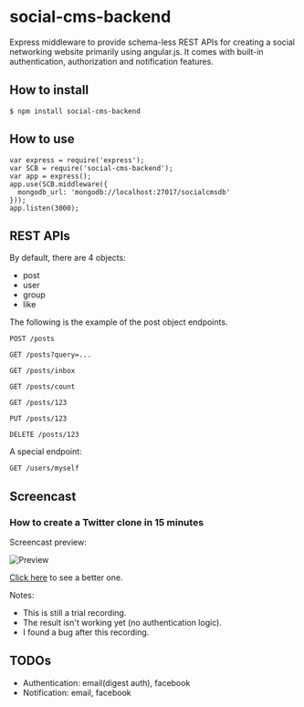 social-cms-backend
==================

Express middleware to provide schema-less REST APIs for creating a social networking website primarily using angular.js. It comes with built-in authentication, authorization and notification features.

How to install
--------------

    $ npm install social-cms-backend

How to use
----------

    var express = require('express');
    var SCB = require('social-cms-backend');
    var app = express();
    app.use(SCB.middleware({
      mongodb_url: 'mongodb://localhost:27017/socialcmsdb'
    }));
    app.listen(3000);

REST APIs
---------

By default, there are 4 objects:
* post
* user
* group
* like

The following is the example of the post object endpoints.

    POST /posts

    GET /posts?query=...

    GET /posts/inbox

    GET /posts/count

    GET /posts/123

    PUT /posts/123

    DELETE /posts/123

A special endpoint:

    GET /users/myself

Screencast
----------

### How to create a Twitter clone in 15 minutes

Screencast preview:

![Preview](https://raw.github.com/dai-shi/social-cms-backend/gh-pages/ttyrecord.gif)

<a href="http://dai-shi.github.io/social-cms-backend/ttyplay.html" target="_blank">Click here</a> to see a better one.

Notes:
* This is still a trial recording.
* The result isn't working yet (no authentication logic).
* I found a bug after this recording.

TODOs
-----

* Authentication: email(digest auth), facebook
* Notification: email, facebook


